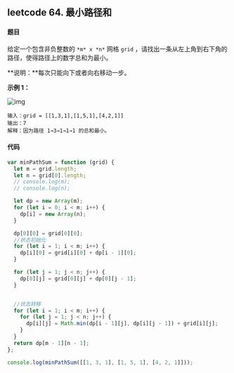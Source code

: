 ## leetcode 64. 最小路径和

#### 题目

给定一个包含非负整数的 `*m* x *n*` 网格 `grid` ，请找出一条从左上角到右下角的路径，使得路径上的数字总和为最小。

**说明：**每次只能向下或者向右移动一步。

**示例 1：**

![img](http://ruoruochen-img-bed.oss-cn-beijing.aliyuncs.com/img/minpath.jpg)

```
输入：grid = [[1,3,1],[1,5,1],[4,2,1]]
输出：7
解释：因为路径 1→3→1→1→1 的总和最小。
```

#### 代码

```js
var minPathSum = function (grid) {
  let m = grid.length;
  let n = grid[0].length;
  // console.log(m);
  // console.log(n);

  let dp = new Array(m);
  for (let i = 0; i < m; i++) {
    dp[i] = new Array(n);
  }

  dp[0][0] = grid[0][0];
  //状态初始化
  for (let i = 1; i < m; i++) {
    dp[i][0] = grid[i][0] + dp[i - 1][0];
  }

  for (let j = 1; j < n; j++) {
    dp[0][j] = grid[0][j] + dp[0][j - 1];
  }


  //状态转移
  for (let i = 1; i < m; i++) {
    for (let j = 1; j < n; j++) {
      dp[i][j] = Math.min(dp[i - 1][j], dp[i][j - 1]) + grid[i][j];
    }
  }
  return dp[m - 1][n - 1];
};

console.log(minPathSum([[1, 3, 1], [1, 5, 1], [4, 2, 1]]));

```


